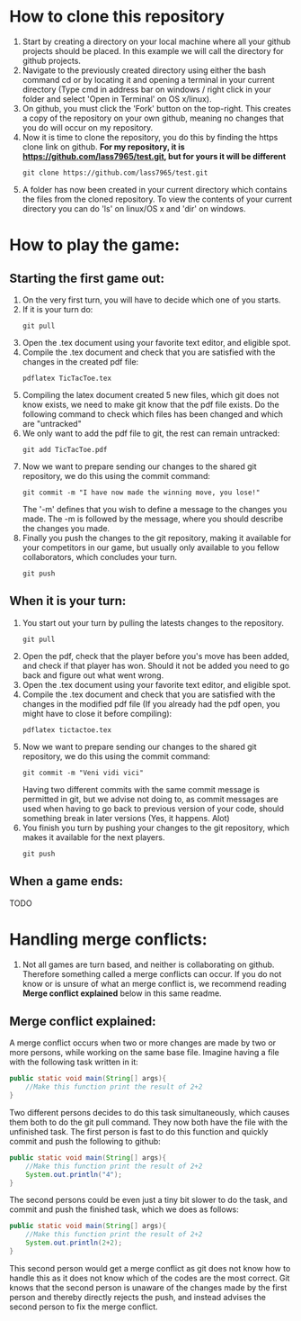 # How to clone this repository
1. Start by creating a directory on your local machine where all your github projects should be placed. In this example we will call the directory for github projects.
2. Navigate to the previously created directory using either the bash command cd or by locating it and opening a terminal in your current directory (Type cmd in address bar on windows / right click in your folder and select 'Open in Terminal' on OS x/linux).
3. On github, you must click the 'Fork' button on the top-right. This creates a copy of the repository on your own github, meaning no changes that you do will occur on my repository.
4. Now it is time to clone the repository, you do this by finding the https clone link on github. **For my repository, it is https://github.com/lass7965/test.git, but for yours it will be different**
	```git
	git clone https://github.com/lass7965/test.git
	```
5. A folder has now been created in your current directory which contains the files from the cloned repository. To view the contents of your current directory you can do 'ls' on linux/OS x and 'dir' on windows.
# How to play the game:
## Starting the first game out:
1. On the very first turn, you will have to decide which one of you starts.
2. If it is your turn do:
	```git
	git pull
	```
3. Open the .tex document using your favorite text editor, and eligible spot.
4. Compile the .tex document and check that you are satisfied with the changes in the created pdf file:
	```git
	pdflatex TicTacToe.tex
	```
5. Compiling the latex document created 5 new files, which git does not know exists, we need to make git know that the pdf file exists. Do the following command to check which files has been changed and which are "untracked"
6. We only want to add the pdf file to git, the rest can remain untracked:
	```git
	git add TicTacToe.pdf
	```
7. Now we want to prepare sending our changes to the shared git repository, we do this using the commit command:
	```git
	git commit -m "I have now made the winning move, you lose!"
	```
	The '-m' defines that you wish to define a message to the changes you made. The -m is followed by the message, where you should describe the changes you made.
8. Finally you push the changes to the git repository, making it available for your competitors in our game, but usually only available to you fellow collaborators, which concludes your turn. 
	```git
	git push
	```
## When it is your turn:
1. You start out your turn by pulling the latests changes to the repository.
	```git
	git pull
	```
2. Open the pdf, check that the player before you's move has been added, and check if that player has won. Should it not be added you need to go back and figure out what went wrong.
3. Open the .tex document using your favorite text editor, and eligible spot.
4. Compile the .tex document and check that you are satisfied with the changes in the modified pdf file (If you already had the pdf open, you might have to close it before compiling):
	```git
	pdflatex tictactoe.tex
	```
5. Now we want to prepare sending our changes to the shared git repository, we do this using the commit command:
	```git
	git commit -m "Veni vidi vici"
	```
	Having two different commits with the same commit message is permitted in git, but we advise not doing to, as commit messages are used when having to go back to previous version of your code, should something break in later versions (Yes, it happens. Alot)
6. You finish you turn by pushing your changes to the git repository, which makes it available for the next players.
	```git
	git push
	```
## When a game ends:
TODO

# Handling merge conflicts:
1. Not all games are turn based, and neither is collaborating on github. Therefore something called a merge conflicts can occur. If you do not know or is unsure of what an merge conflict is, we recommend reading **Merge conflict explained** below in this same readme.	
## Merge conflict explained:
A merge conflict occurs when two or more changes are made by two or more persons, while working on the same base file. Imagine having a file with the following task written in it:
```java
public static void main(String[] args){
	//Make this function print the result of 2+2
}
```
Two different persons decides to do this task simultaneously, which causes them both to do the git pull command. They now both have the file with the unfinished task.
The first person is fast to do this function and quickly commit and push the following to github:
```java
public static void main(String[] args){
	//Make this function print the result of 2+2
	System.out.println("4");
}
```
The second persons could be even just a tiny bit slower to do the task, and commit and push the finished task, which we does as follows:
```java
public static void main(String[] args){
	//Make this function print the result of 2+2
	System.out.println(2+2);
}
```
This second person would get a merge conflict as git does not know how to handle this as it does not know which of the codes are the most correct. Git knows that the second person is unaware of the changes made by the first person and thereby directly rejects the push, and instead advises the second person to fix the merge conflict.
